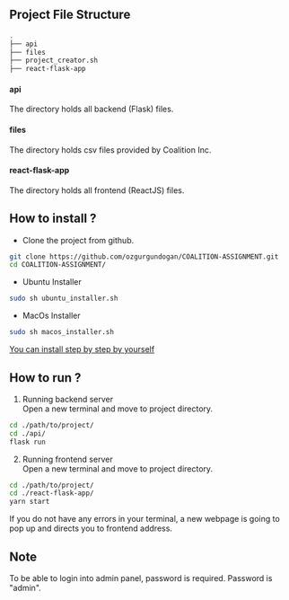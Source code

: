 ## Project File Structure
```bash
.
├── api
├── files
├── project_creator.sh
├── react-flask-app
```

#### api
The directory holds all backend (Flask) files.
#### files
The directory holds csv files provided by Coalition Inc.
#### react-flask-app
The directory holds all frontend (ReactJS) files.

## How to install ?
* Clone the project from github.
```bash
git clone https://github.com/ozgurgundogan/COALITION-ASSIGNMENT.git
cd COALITION-ASSIGNMENT/
```
* Ubuntu Installer
```bash
sudo sh ubuntu_installer.sh
```

* MacOs Installer
```bash
sudo sh macos_installer.sh
```

[You can install step by step by yourself](https://github.com/ozgurgundogan/COALITION-ASSIGNMENT/blob/master/INSTALLER-README.md "")


## How to run ?
1. Running backend server<br/>
Open a new terminal and move to project directory.
```bash
cd ./path/to/project/
cd ./api/
flask run
```

2. Running frontend server<br/>
Open a new terminal and move to project directory.
```bash
cd ./path/to/project/
cd ./react-flask-app/
yarn start
```

If you do not have any errors in your terminal, a new webpage is going to pop up and directs you to frontend address.

## Note

To be able to login into admin panel, password is required. Password is "admin".
